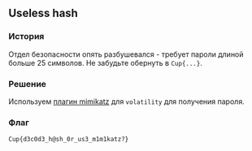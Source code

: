 ## Useless hash
### История
Отдел безопасности опять разбушевался - требует пароли длиной больше 25 символов. Не забудьте обернуть в `Cup{...}`.

### Решение
Используем [плагин mimikatz](https://github.com/volatilityfoundation/community/blob/master/FrancescoPicasso/mimikatz.py) для `volatility` для получения пароля.

### Флаг
```
Cup{d3c0d3_h@sh_0r_us3_m1m1katz?}
```

